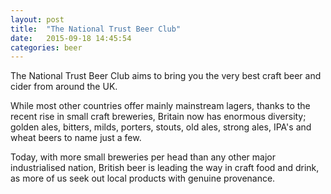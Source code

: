 ```yaml
---
layout: post
title:  "The National Trust Beer Club"
date:   2015-09-18 14:45:54
categories: beer
---
```

The National Trust Beer Club aims to bring you the very best craft beer and cider from around the UK.

While most other countries offer mainly mainstream lagers, thanks to the recent rise in small craft breweries, Britain now has enormous diversity; golden ales, bitters, milds, porters, stouts, old ales, strong ales, IPA's and wheat beers to name just a few.

Today, with more small breweries per head than any other major industrialised nation, British beer is leading the way in craft food and drink, as more of us seek out local products with genuine provenance.